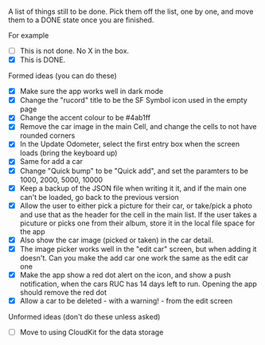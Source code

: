 A list of things still to be done. Pick them off the list, one by one, and move them to a DONE state once you are finished. 

For example

- [ ] This is not done. No X in the box.
- [X] This is DONE. 

Formed ideas (you can do these)

- [X] Make sure the app works well in dark mode
- [X] Change the "rucord" title to be the SF Symbol icon used in the empty page
- [X] Change the accent colour to be #4ab1ff
- [X] Remove the car image in the main Cell, and change the cells to not have rounded corners
- [X] In the Update Odometer, select the first entry box when the screen loads (bring the keyboard up)
- [X] Same for add a car
- [X] Change "Quick bump" to be "Quick add", and set the paramters to be 1000, 2000, 5000, 10000
- [X] Keep a backup of the JSON file when writing it it, and if the main one can't be loaded, go back to the previous version
- [X] Allow the user to either pick a picture for their car, or take/pick a photo and use that as the header for the cell in the main list. If the user takes a picuture or picks one from their album, store it in the local file space for the app
- [X] Also show the car image (picked or taken) in the car detail.
- [X] The image picker works well in the "edit car" screen, but when adding it doesn't. Can you make the add car one work the same as the edit car one
- [X] Make the app show a red dot alert on the icon, and show a push notification, when the cars RUC has 14 days left to run. Opening the app should remove the red dot
- [X] Allow a car to be deleted - with a warning! - from the edit screen

Unformed ideas (don't do these unless asked)
- [ ] Move to using CloudKit for the data storage

